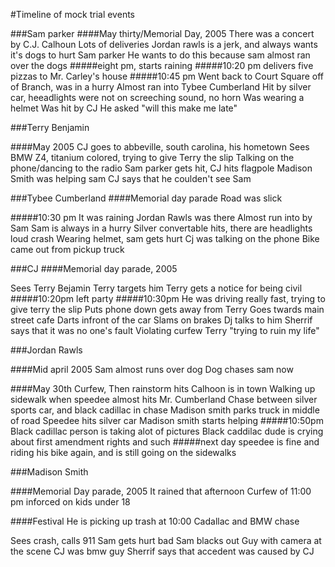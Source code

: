 #Timeline of mock trial events

###Sam parker 
####May thirty/Memorial Day, 2005
There was a concert by C.J. Calhoun
Lots of deliveries
Jordan rawls is a jerk, and always wants it's dogs to hurt Sam parker
He wants to do this because sam almost ran over the dogs
#####eight pm, 
starts raining
#####10:20 pm
delivers five pizzas to Mr. Carley's house
#####10:45 pm
Went back to Court Square off of Branch, was in a hurry
Almost ran into Tybee Cumberland
Hit by silver car, heeadlights were not on
screeching sound, no horn
Was wearing a helmet
Was hit by CJ
He asked "will this make me late"

###Terry Benjamin

####May 2005
CJ goes to abbeville, south carolina, his hometown
Sees BMW Z4, titanium colored, trying to give Terry the slip
Talking on the phone/dancing to the radio
Sam parker gets hit, CJ hits flagpole
Madison Smith was helping sam
CJ says that he coulden't see Sam


###Tybee Cumberland
####Memorial day parade
Road was slick

#####10:30 pm
It was raining
Jordan Rawls was there
Almost run into by Sam
Sam is always in a hurry
Silver convertable hits, there are headlights
loud crash
Wearing helmet, sam gets hurt
Cj was talking on the phone
Bike came out from pickup truck


###CJ
####Memorial day parade, 2005

Sees Terry Bejamin
Terry targets him
Terry gets a notice for being civil
#####10:20pm
left party
#####10:30pm
He was driving really fast, trying to give terry the slip
Puts phone down
gets away from Terry
Goes twards main street cafe
Darts infront of the car
Slams on brakes
Dj talks to him
Sherrif says that it was no one's fault
Violating curfew
Terry "trying to ruin my life"


###Jordan Rawls

####Mid april 2005
Sam almost runs over dog
Dog chases sam now

####May 30th
Curfew, Then rainstorm hits
Calhoon is in town
Walking up sidewalk when speedee almost hits Mr. Cumberland
Chase between silver sports car, and black cadillac in chase 
Madison smith parks truck in middle of road
Speedee hits silver car
Madison smith starts helping
#####10:50pm
Black cadillac person is taking alot of pictures
Black caddilac dude is crying about first amendment rights and such
#####next day
speedee is fine
and riding his bike again, and is still going on the sidewalks


###Madison Smith

####Memorial Day parade, 2005
It rained that afternoon
Curfew of 11:00 pm inforced on kids under 18


####Festival
He is picking up trash at 10:00
Cadallac and BMW chase 

Sees crash, calls 911
Sam gets hurt bad
Sam blacks out
Guy with camera at the scene
CJ was bmw guy
Sherrif says that accedent was caused by CJ

